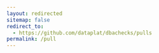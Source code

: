 ```yaml
---
layout: redirected
sitemap: false
redirect_to:
  - https://github.com/dataplat/dbachecks/pulls
permalink: /pull
---
```

